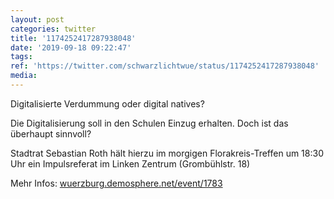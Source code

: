 ```yaml
---
layout: post
categories: twitter
title: '1174252417287938048'
date: '2019-09-18 09:22:47'
tags: 
ref: 'https://twitter.com/schwarzlichtwue/status/1174252417287938048'
media:
---
```

Digitalisierte Verdummung oder digital natives?



Die Digitalisierung soll in den Schulen Einzug erhalten. Doch ist das überhaupt sinnvoll?



Stadtrat Sebastian Roth hält hierzu im morgigen Florakreis-Treffen um 18:30 Uhr ein Impulsreferat im Linken Zentrum (Grombühlstr. 18) 


Mehr Infos: [wuerzburg.demosphere.net/event/1783](https://wuerzburg.demosphere.net/event/1783) 

